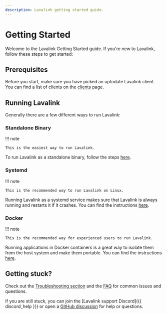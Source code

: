 ```yaml
---
description: Lavalink getting started guide.
---
```


# Getting Started

Welcome to the Lavalink Getting Started guide. If you're new to Lavalink, follow these steps to get started:

## Prerequisites

Before you start, make sure you have picked an uptodate Lavalink client. You can find a list of clients on the [clients](../clients.md) page.

## Running Lavalink

Generally there are a few different ways to run Lavalink:

### Standalone Binary

!!! note

    This is the easiest way to run Lavalink.

To run Lavalink as a standalone binary, follow the steps [here](binary.md).

### Systemd

!!! note

    This is the recommended way to run Lavalink on Linux.

Running Lavalink as a systemd service makes sure that Lavalink is always running and restarts it if it crashes.
You can find the instructions [here](systemd.md).

### Docker

!!! note

    This is the recommended way for experienced users to run Lavalink.

Running applications in Docker containers is a great way to isolate them from the host system and make them portable.
You can find the instructions [here](docker.md).

## Getting stuck?

Check out the [Troubleshooting section](../troubleshooting.md) and the [FAQ](faq.md) for common issues and questions.

If you are still stuck, you can join the [Lavalink support Discord]({{ discord_help }}) or open a [GitHub discussion](https://github.com/lavalink-devs/Lavalink/discussions/new?category=q-a) for help or questions.
